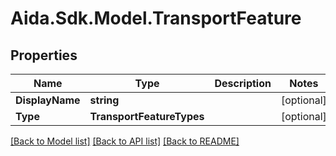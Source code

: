 # Aida.Sdk.Model.TransportFeature

## Properties

Name | Type | Description | Notes
------------ | ------------- | ------------- | -------------
**DisplayName** | **string** |  | [optional] 
**Type** | **TransportFeatureTypes** |  | [optional] 

[[Back to Model list]](../README.md#documentation-for-models) [[Back to API list]](../README.md#documentation-for-api-endpoints) [[Back to README]](../README.md)

